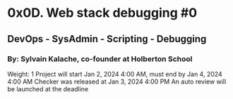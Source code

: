 # 0x0D. Web stack debugging #0

## DevOps - SysAdmin - Scripting - Debugging

### By: Sylvain Kalache, co-founder at Holberton School

Weight: 1
Project will start Jan 2, 2024 4:00 AM, must end by Jan 4, 2024 4:00 AM
Checker was released at Jan 3, 2024 4:00 PM
An auto review will be launched at the deadline
